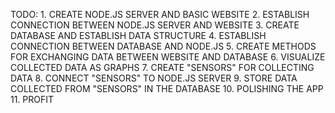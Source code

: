 TODO:
    1. CREATE NODE.JS SERVER AND BASIC WEBSITE
    2. ESTABLISH CONNECTION BETWEEN NODE.JS SERVER AND WEBSITE
    3. CREATE DATABASE AND ESTABLISH DATA STRUCTURE
    4. ESTABLISH CONNECTION BETWEEN DATABASE AND NODE.JS
    5. CREATE METHODS FOR EXCHANGING DATA BETWEEN WEBSITE AND DATABASE
    6. VISUALIZE COLLECTED DATA AS GRAPHS
    7. CREATE "SENSORS" FOR COLLECTING DATA
    8. CONNECT "SENSORS" TO NODE.JS SERVER
    9. STORE DATA COLLECTED FROM "SENSORS" IN THE DATABASE
    10. POLISHING THE APP
    11. PROFIT